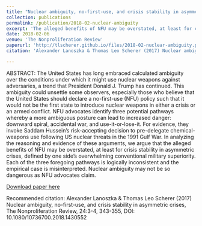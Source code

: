 ```yaml
---
title: "Nuclear ambiguity, no-first-use, and crisis s­tability in asymmetric crises"
collection: publications
permalink: /publication/2018-02-nuclear-ambiguity
excerpt: 'The alleged benefits of NFU may be overstated, at least for crisis stability in asymmetric crises.'
date: 2018-02-06
venue: 'The Nonproliferation Review'
paperurl: 'http://tlscherer.github.io/files/2018-02-nuclear-ambiguity.pdf'
citation: 'Alexander Lanoszka & Thomas Leo Scherer (2017) Nuclear ambiguity, no-first-use, and crisis s­tability in asymmetric crises, The Nonproliferation Review, 24:3-4, 343-355'

---
```


ABSTRACT: The United States has long embraced calculated ambiguity over the conditions under which it might use nuclear weapons against adversaries, a trend that President Donald J. Trump has continued. This ambiguity could unsettle some observers, especially those who believe that the United States should declare a no-first-use (NFU) policy such that it would not be the first state to introduce nuclear weapons in either a crisis or an armed conflict. NFU advocates identify three potential pathways whereby a more ambiguous posture can lead to increased danger: downward spiral, accidental war, and use-it-or-lose-it. For evidence, they invoke Saddam Hussein’s risk-accepting decision to pre-delegate chemical-weapons use following US nuclear threats in the 1991 Gulf War. In analyzing the reasoning and evidence of these arguments, we argue that the alleged benefits of NFU may be overstated, at least for crisis stability in asymmetric crises, defined by one side’s overwhelming conventional military superiority. Each of the three foregoing pathways is logically inconsistent and the empirical case is misinterpreted. Nuclear ambiguity may not be so dangerous as NFU advocates claim.

[Download paper here](http://tlscherer.github.io/files/2018-02-nuclear-ambiguity.pdf)

Recommended citation: Alexander Lanoszka & Thomas Leo Scherer (2017) Nuclear ambiguity, no-first-use, and crisis s­tability in asymmetric crises, The Nonproliferation Review, 24:3-4, 343-355, DOI: 10.1080/10736700.2018.1430552